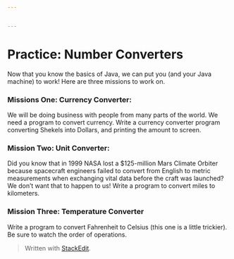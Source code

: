 ```yaml
---


---
```


<h1 id="practice-number-converters">Practice: Number Converters</h1>
<p>Now that you know the basics of Java, we can put you (and your Java machine) to work! Here are three missions to work on.</p>
<h3 id="missions-one-currency-converter">Missions One: Currency Converter:</h3>
<p>We will be doing business with people from many parts of the world. We need a program to convert currency. Write a currency converter program converting Shekels into Dollars, and printing the amount to screen.</p>
<h3 id="mission-two-unit-converter">Mission Two: Unit Converter:</h3>
<p>Did you know that in 1999 NASA lost a $125-million Mars Climate Orbiter because spacecraft engineers failed to convert from English to metric measurements when exchanging vital data before the craft was launched? We don’t want that to happen to us! Write a program to convert miles to kilometers.</p>
<h3 id="mission-three--temperature-converter">Mission Three:  Temperature Converter</h3>
<p>Write a program to convert Fahrenheit to Celsius (this one is a little trickier). Be sure to watch the order of operations.</p>
<blockquote>
<p>Written with <a href="https://stackedit.io/">StackEdit</a>.</p>
</blockquote>

